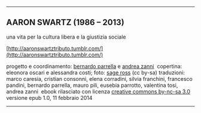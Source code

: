 * * * * *

AARON SWARTZ (1986 – 2013)
--------------------------

una vita per la cultura libera e la giustizia sociale

[http://aaronswartztributo.tumblr.com/](http://aaronswartztributo.tumblr.com/)

 progetto e coordinamento: [bernardo parrella](mailto:bernardo.parrella@mail.com?subject=aaronsw%20ebook) e [andrea zanni](mailto:zanni.andrea84@gmail.com?subject=aaronsw%20ebook) 
copertina: eleonora oscari e alessandra costi; foto: [sage ross](https://commons.wikimedia.org/wiki/File:Aaron_Swartz_2_at_Boston_Wikipedia_Meetup,_2009-08-18_.jpg) (cc by-sa)
traduzioni: marco caresia, cristian consonni, elena corradini, silvia franchini, francesco pandini, bernardo parrella, mauro pili, eusebia parrotto, valentina tosi, andrea zanni 
 ebook rilasciato con licenza [creative commons by-nc-sa 3.0](http://creativecommons.org/licenses/by-nc-sa/3.0/it/deed.it)
 versione epub 1.0, 11 febbraio 2014

* * * * *


